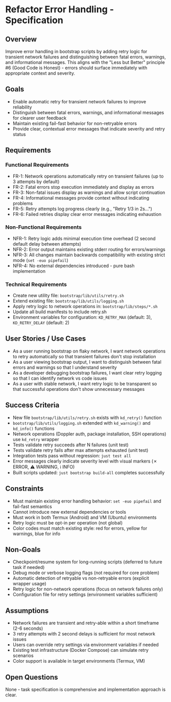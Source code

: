 # Refactor Error Handling - Specification

## Overview
Improve error handling in bootstrap scripts by adding retry logic for transient network failures and distinguishing between fatal errors, warnings, and informational messages. This aligns with the "Less but Better" principle #6 (Good Code is Honest) - errors should surface immediately with appropriate context and severity.

## Goals
- Enable automatic retry for transient network failures to improve reliability
- Distinguish between fatal errors, warnings, and informational messages for clearer user feedback
- Maintain existing fail-fast behavior for non-retryable errors
- Provide clear, contextual error messages that indicate severity and retry status

## Requirements

### Functional Requirements
- FR-1: Network operations automatically retry on transient failures (up to 3 attempts by default)
- FR-2: Fatal errors stop execution immediately and display as errors
- FR-3: Non-fatal issues display as warnings and allow script continuation
- FR-4: Informational messages provide context without indicating problems
- FR-5: Retry attempts log progress clearly (e.g., "Retry 1/3 in 2s...")
- FR-6: Failed retries display clear error messages indicating exhaustion

### Non-Functional Requirements
- NFR-1: Retry logic adds minimal execution time overhead (2 second default delay between attempts)
- NFR-2: Error output maintains existing stderr routing for errors/warnings
- NFR-3: All changes maintain backwards compatibility with existing strict mode (`set -euo pipefail`)
- NFR-4: No external dependencies introduced - pure bash implementation

### Technical Requirements
- Create new utility file: `bootstrap/lib/utils/retry.sh`
- Extend existing file: `bootstrap/lib/utils/logging.sh`
- Apply retry logic to network operations in: `bootstrap/lib/steps/*.sh`
- Update all build manifests to include retry.sh
- Environment variables for configuration: `KD_RETRY_MAX` (default: 3), `KD_RETRY_DELAY` (default: 2)

## User Stories / Use Cases
- As a user running bootstrap on flaky network, I want network operations to retry automatically so that transient failures don't stop installation
- As a user viewing bootstrap output, I want to distinguish between fatal errors and warnings so that I understand severity
- As a developer debugging bootstrap failures, I want clear retry logging so that I can identify network vs code issues
- As a user with stable network, I want retry logic to be transparent so that successful operations don't show unnecessary messages

## Success Criteria
- New file `bootstrap/lib/utils/retry.sh` exists with `kd_retry()` function
- `bootstrap/lib/utils/logging.sh` extended with `kd_warning()` and `kd_info()` functions
- Network operations (Doppler auth, package installation, SSH operations) use `kd_retry` wrapper
- Tests validate retry succeeds after N failures (unit test)
- Tests validate retry fails after max attempts exhausted (unit test)
- Integration tests pass without regression: `just test all`
- Error messages clearly indicate severity level with visual markers (✗ ERROR, ⚠ WARNING, ℹ INFO)
- Built scripts updated: `just bootstrap build-all` completes successfully

## Constraints
- Must maintain existing error handling behavior: `set -euo pipefail` and fail-fast semantics
- Cannot introduce new external dependencies or tools
- Must work in both Termux (Android) and VM (Ubuntu) environments
- Retry logic must be opt-in per operation (not global)
- Color codes must match existing style: red for errors, yellow for warnings, blue for info

## Non-Goals
- Checkpoint/resume system for long-running scripts (deferred to future task if needed)
- Debug mode or verbose logging flags (not required for core problem)
- Automatic detection of retryable vs non-retryable errors (explicit wrapper usage)
- Retry logic for non-network operations (focus on network failures only)
- Configuration file for retry settings (environment variables sufficient)

## Assumptions
- Network failures are transient and retry-able within a short timeframe (2-6 seconds)
- 3 retry attempts with 2 second delays is sufficient for most network issues
- Users can override retry settings via environment variables if needed
- Existing test infrastructure (Docker Compose) can simulate retry scenarios
- Color support is available in target environments (Termux, VM)

## Open Questions
None - task specification is comprehensive and implementation approach is clear.

